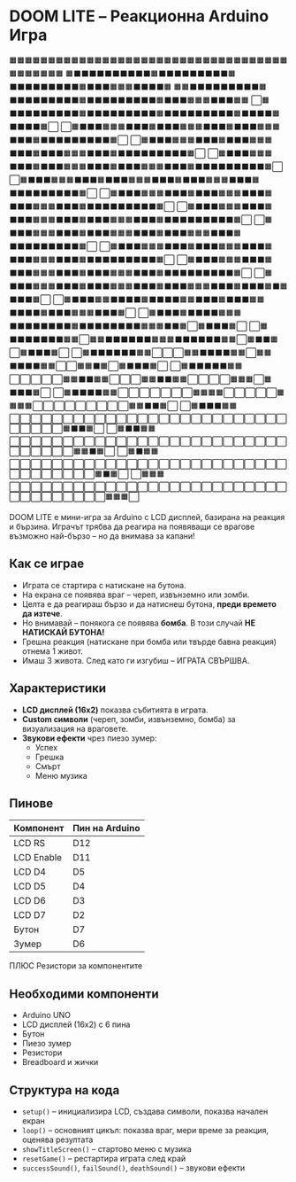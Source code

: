 # DOOM LITE – Реакционна Arduino Игра

🟧🟧🟧🟧🟧🟧🟧🟧🟧🟧🟧🟧🟧🟧🟧🟧🟧🟧🟧🟧🟧🟧🟧🟧🟧🟧🟧🟧🟧🟧🟧🟧🟧🟧🟧🟧🟧🟧🟧🟧🟧🟧🟧
🟧⬛⬛⬛⬛⬛⬛⬛⬛⬛⬛🟧⬛⬛⬛⬛⬛⬛⬛⬛⬛🟧⬛⬛⬛⬛⬛⬛⬛⬛⬛🟧⬛⬛⬛🟧🟧🟧⬛⬛⬛⬛🟧
🟧🟧⬛⬛⬛⬛⬛⬛⬛⬛⬛🟧⬛⬛⬛⬛⬛⬛⬛⬛⬛🟧⬛⬛⬛⬛⬛⬛⬛⬛⬛🟧⬛⬛⬛🟧🟧🟧⬛⬛⬛🟧🟧
⬜🟧⬛⬛⬛⬛⬛⬛⬛⬛⬛🟧⬛⬛⬛⬛⬛⬛⬛⬛⬛🟧⬛⬛⬛⬛⬛⬛⬛⬛⬛🟧⬛⬛⬛⬛🟧⬛⬛⬛⬛🟧⬜
⬜🟧⬛⬛⬛🟧🟧🟧⬛⬛⬛🟧⬛⬛⬛🟧🟧🟧⬛⬛⬛🟧⬛⬛⬛🟧🟧🟧⬛⬛⬛🟧⬛⬛⬛⬛⬛⬛⬛⬛⬛🟧⬜
⬜🟧⬛⬛⬛🟧🟧🟧⬛⬛⬛🟧⬛⬛⬛🟧🟧🟧⬛⬛⬛🟧⬛⬛⬛🟧🟧🟧⬛⬛⬛🟧⬛⬛⬛⬛⬛⬛⬛⬛⬛🟧⬜
⬜🟧⬛⬛⬛🟧🟧🟧⬛⬛⬛🟧⬛⬛⬛🟧🟧🟧⬛⬛⬛🟧⬛⬛⬛🟧🟧🟧⬛⬛⬛🟧⬛⬛⬛⬛⬛⬛⬛⬛⬛🟧⬜
⬜🟧⬛⬛⬛🟧🟧🟧⬛⬛⬛🟧⬛⬛⬛🟧🟧🟧⬛⬛⬛🟧⬛⬛⬛🟧🟧🟧⬛⬛⬛🟧⬛⬛⬛⬛⬛⬛⬛⬛⬛🟧⬜
⬜🟧⬛⬛⬛🟧🟧🟧⬛⬛⬛🟧⬛⬛⬛🟧🟧🟧⬛⬛⬛🟧⬛⬛⬛🟧🟧🟧⬛⬛⬛🟧⬛⬛⬛⬛⬛⬛⬛⬛⬛🟧⬜
⬜🟧⬛⬛⬛🟧🟧🟧⬛⬛⬛🟧⬛⬛⬛🟧🟧🟧⬛⬛⬛🟧⬛⬛⬛🟧🟧🟧⬛⬛⬛🟧⬛⬛⬛⬛⬛⬛⬛⬛⬛🟧⬜
⬜🟧⬛⬛⬛🟧🟧🟧⬛⬛⬛🟧⬛⬛⬛🟧🟧🟧⬛⬛⬛🟧⬛⬛⬛🟧🟧🟧⬛⬛⬛🟧⬛⬛⬛⬛⬛⬛⬛⬛⬛🟧⬜
⬜🟧⬛⬛⬛🟧🟧🟧⬛⬛⬛🟧⬛⬛⬛🟧🟧🟧⬛⬛⬛🟧⬛⬛⬛🟧🟧🟧⬛⬛⬛🟧⬛⬛⬛⬛⬛⬛⬛⬛⬛🟧⬜
⬜🟧⬛⬛⬛🟧🟧🟧⬛⬛⬛🟧⬛⬛⬛🟧🟧🟧⬛⬛⬛🟧⬛⬛⬛🟧🟧🟧⬛⬛⬛🟧⬛⬛⬛⬛⬛⬛⬛⬛⬛🟧⬜
⬜🟧⬛⬛⬛🟧🟧🟧⬛⬛⬛🟧⬛⬛⬛🟧🟧🟧⬛⬛⬛🟧⬛⬛⬛🟧🟧🟧⬛⬛⬛🟧⬛⬛⬛🟧⬛🟧⬛⬛⬛🟧⬜
⬜🟧⬛⬛⬛🟧🟧⬛⬛⬛⬛🟧⬛⬛⬛⬛🟧🟧⬛⬛⬛🟧⬛⬛⬛🟧🟧⬛⬛⬛⬛🟧⬛⬛⬛🟧🟧🟧⬛⬛⬛🟧⬜
⬜🟧⬛⬛⬛🟧⬛⬛⬛⬛🟧🟧🟧⬛⬛⬛⬛⬛⬛⬛⬛🟧⬛⬛⬛⬛⬛⬛⬛⬛🟧🟧🟧⬛⬛🟧⬜🟧⬛⬛⬛🟧⬜
⬜🟧⬛⬛⬛⬛⬛⬛⬛🟧🟧⬜🟧🟧⬛⬛⬛⬛⬛⬛🟧🟧🟧⬛⬛⬛⬛⬛⬛🟧🟧⬜🟧⬛⬛🟧⬜🟧⬛⬛⬛🟧⬜
⬜🟧⬛⬛⬛⬛⬛⬛🟧🟧⬜⬜⬜🟧🟧⬛⬛⬛⬛🟧🟧⬜🟧🟧⬛⬛⬛⬛🟧🟧⬜⬜🟧🟧⬛🟧⬜🟧⬛⬛⬛🟧⬜
⬜🟧⬛⬛⬛⬛⬛🟧🟧⬜⬜⬜⬜⬜🟧🟧⬛⬛🟧🟧⬜⬜⬜🟧🟧⬛⬛🟧🟧⬜⬜⬜⬜🟧🟧🟧⬜🟧⬛⬛⬛🟧⬜
⬜🟧⬛⬛⬛⬛🟧🟧⬜⬜⬜⬜⬜⬜⬜🟧🟧🟧🟧⬜⬜⬜⬜⬜🟧🟧🟧🟧⬜⬜⬜⬜⬜⬜⬜⬜⬜🟧🟧⬛⬛🟧⬜
⬜🟧⬛⬛⬛🟧🟧⬜⬜⬜⬜⬜⬜⬜⬜⬜⬜⬜⬜⬜⬜⬜⬜⬜⬜⬜⬜⬜⬜⬜⬜⬜⬜⬜⬜⬜⬜⬜🟧⬛⬛🟧⬜
⬜🟧⬛⬛🟧🟧⬜⬜⬜⬜⬜⬜⬜⬜⬜⬜⬜⬜⬜⬜⬜⬜⬜⬜⬜⬜⬜⬜⬜⬜⬜⬜⬜⬜⬜⬜⬜⬜🟧🟧⬛🟧⬜
⬜🟧⬛🟧🟧⬜⬜⬜⬜⬜⬜⬜⬜⬜⬜⬜⬜⬜⬜⬜⬜⬜⬜⬜⬜⬜⬜⬜⬜⬜⬜⬜⬜⬜⬜⬜⬜⬜⬜🟧⬛🟧⬜
⬜🟧🟧🟧⬜⬜⬜⬜⬜⬜⬜⬜⬜⬜⬜⬜⬜⬜⬜⬜⬜⬜⬜⬜⬜⬜⬜⬜⬜⬜⬜⬜⬜⬜⬜⬜⬜⬜⬜🟧🟧🟧⬜

DOOM LITE е мини-игра за Arduino с LCD дисплей, базирана на реакция и бързина. Играчът трябва да реагира на появяващи се врагове възможно най-бързо – но да внимава за капани!

##  Как се играе

- Играта се стартира с натискане на бутона.
- На екрана се появява враг – череп, извънземно или зомби.
- Целта е да реагираш бързо и да натиснеш бутона, **преди времето да изтече**.
- Но внимавай – понякога се появява **бомба**. В този случай **НЕ НАТИСКАЙ БУТОНА!**
- Грешна реакция (натискане при бомба или твърде бавна реакция) отнема 1 живот.
- Имаш 3 живота. След като ги изгубиш – ИГРАТА СВЪРШВА.

##  Характеристики

- **LCD дисплей (16x2)** показва събитията в играта.
- **Custom символи** (череп, зомби, извънземно, бомба) за визуализация на враговете.
- **Звукови ефекти** чрез пиезо зумер:
  - Успех
  - Грешка
  - Смърт
  - Меню музика

##  Пинове

| Компонент     | Пин на Arduino |
|---------------|----------------|
| LCD RS        | D12            |
| LCD Enable    | D11            |
| LCD D4        | D5             |
| LCD D5        | D4             |
| LCD D6        | D3             |
| LCD D7        | D2             |
| Бутон         | D7             |
| Зумер         | D6             |
ПЛЮС Резистори за компонентите
  
##  Необходими компоненти

- Arduino UNO 
- LCD дисплей (16x2) с 6 пина
- Бутон  
- Пиезо зумер 
- Резистори 
- Breadboard и жички

##  Структура на кода

- `setup()` – инициализира LCD, създава символи, показва начален екран
- `loop()` – основният цикъл: показва враг, мери време за реакция, оценява резултата
- `showTitleScreen()` – стартово меню с музика
- `resetGame()` – рестартира играта след край
- `successSound()`, `failSound()`, `deathSound()` – звукови ефекти
